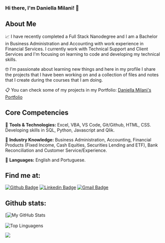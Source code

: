 ### Hi there, I'm Daniella Milani! 👋  

## About Me

📈  I have recently completed a Full Stack Nanodegree and I am a Bachelor in Business Administration and Accounting with work experience in Financial Services. I currently work with Technical Support and Client Services and I'm focusing on learning to code and developing my technical skills.

🤓  I'm passionate about learning new things and here in my profile I share the projects that I have been working on and a collection of files and notes that I create during the courses that I am doing.

:clipboard: You can check some of my projects in my Portfolio: [Daniella Milani's Portfolio](https://danimilani.github.io/)

## Core Competencies

:small_orange_diamond: **Tools & Technologies:** Excel, VBA, VS Code, Git/Github, HTML, CSS. Developing skills in SQL, Python, Javascript and Qlik.

:small_orange_diamond: **Industry Knowledge:** Business Administration, Accounting, Financial Products (Fixed Income, Cash Equities, Securities Lending and ETF), Bank Reconciliation and Customer Service/Experience.

:small_orange_diamond: **Languages:** English and Portuguese.


 
## Find me at:
[![Github Badge](https://img.shields.io/badge/-Github-000?style=flat-square&logo=Github&logoColor=white&link=https://github.com/danimilani)](https://github.com/danimilani)
[![Linkedin Badge](https://img.shields.io/badge/-LinkedIn-blue?style=flat-square&logo=Linkedin&logoColor=white&link=https://www.linkedin.com/in/daniella-milani/)](https://www.linkedin.com/in/daniella-milani/)
[![Gmail Badge](https://img.shields.io/badge/-Gmail-c14438?style=flat-square&logo=Gmail&logoColor=white&link=mailto:mp.danii@gmail.com)](mailto:daniellapmilani@gmail.com)
 


## Github stats:

[![My GitHub Stats](https://github-readme-stats.vercel.app/api?username=danimilani&count_private=true&theme=transparent&showicons=true)
<br>
<br>
![Top Linguagens](https://github-readme-stats.vercel.app/api/top-langs/?username=danimilani&layout=compact)

<img align="center" src="https://github.com/saadeghi/saadeghi/blob/master/dino.gif" />
<br>
<br>

